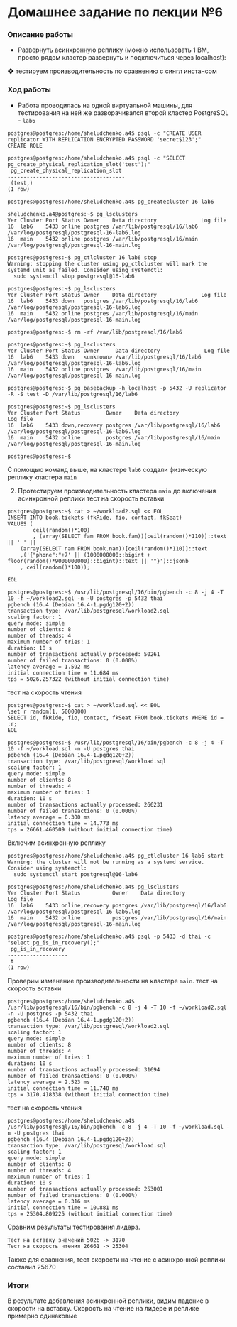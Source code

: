 # Домашнее задание по лекции №6

### Описание работы
- Развернуть асинхронную реплику (можно использовать 1 ВМ, просто рядом кластер развернуть и подключиться через localhost):

❖ тестируем производительность по сравнению с сингл инстансом

### Ход работы
- Работа проводилась на одной виртуальной машины, для тестирования на ней же разворачивался второй кластер PostgreSQL - `lab6`
```
postgres@postgres:/home/sheludchenko.a4$ psql -c "CREATE USER replicator WITH REPLICATION ENCRYPTED PASSWORD 'secret$123';"
CREATE ROLE

postgres@postgres:/home/sheludchenko.a4$ psql -c "SELECT pg_create_physical_replication_slot('test');"
 pg_create_physical_replication_slot
-------------------------------------
 (test,)
(1 row)

postgres@postgres:/home/sheludchenko.a4$ pg_createcluster 16 lab6

sheludchenko.a4@postgres:~$ pg_lsclusters
Ver Cluster Port Status Owner    Data directory              Log file
16  lab6    5433 online postgres /var/lib/postgresql/16/lab6 /var/log/postgresql/postgresql-16-lab6.log
16  main    5432 online postgres /var/lib/postgresql/16/main /var/log/postgresql/postgresql-16-main.log

postgres@postgres:~$ pg_ctlcluster 16 lab6 stop
Warning: stopping the cluster using pg_ctlcluster will mark the systemd unit as failed. Consider using systemctl:
  sudo systemctl stop postgresql@16-lab6

postgres@postgres:~$ pg_lsclusters
Ver Cluster Port Status Owner    Data directory              Log file
16  lab6    5433 down   postgres /var/lib/postgresql/16/lab6 /var/log/postgresql/postgresql-16-lab6.log
16  main    5432 online postgres /var/lib/postgresql/16/main /var/log/postgresql/postgresql-16-main.log

postgres@postgres:~$ rm -rf /var/lib/postgresql/16/lab6

postgres@postgres:~$ pg_lsclusters
Ver Cluster Port Status Owner     Data directory              Log file
16  lab6    5433 down   <unknown> /var/lib/postgresql/16/lab6 /var/log/postgresql/postgresql-16-lab6.log
16  main    5432 online postgres  /var/lib/postgresql/16/main /var/log/postgresql/postgresql-16-main.log

postgres@postgres:~$ pg_basebackup -h localhost -p 5432 -U replicator -R -S test -D /var/lib/postgresql/16/lab6

postgres@postgres:~$ pg_lsclusters
Ver Cluster Port Status        Owner    Data directory              Log file
16  lab6    5433 down,recovery postgres /var/lib/postgresql/16/lab6 /var/log/postgresql/postgresql-16-lab6.log
16  main    5432 online        postgres /var/lib/postgresql/16/main /var/log/postgresql/postgresql-16-main.log

postgres@postgres:~$
```
С помощью команд выше, на кластере `lab6` создали физическую реплику кластера `main`

2. Протестируем производительность кластера `main` до включения асинхронной реплики
тест на скорость вставки
```
postgres@postgres:~$ cat > ~/workload2.sql << EOL
INSERT INTO book.tickets (fkRide, fio, contact, fkSeat)
VALUES (
        ceil(random()*100)
        , (array(SELECT fam FROM book.fam))[ceil(random()*110)]::text || ' ' ||
    (array(SELECT nam FROM book.nam))[ceil(random()*110)]::text
    ,('{"phone":"+7' || (1000000000::bigint + floor(random()*9000000000)::bigint)::text || '"}')::jsonb
    , ceil(random()*100));

EOL

postgres@postgres:~$ /usr/lib/postgresql/16/bin/pgbench -c 8 -j 4 -T 10 -f ~/workload2.sql -n -U postgres -p 5432 thai
pgbench (16.4 (Debian 16.4-1.pgdg120+2))
transaction type: /var/lib/postgresql/workload2.sql
scaling factor: 1
query mode: simple
number of clients: 8
number of threads: 4
maximum number of tries: 1
duration: 10 s
number of transactions actually processed: 50261
number of failed transactions: 0 (0.000%)
latency average = 1.592 ms
initial connection time = 11.684 ms
tps = 5026.257322 (without initial connection time)
```

тест на скорость чтения
```
postgres@postgres:~$ cat > ~/workload.sql << EOL
\set r random(1, 5000000)
SELECT id, fkRide, fio, contact, fkSeat FROM book.tickets WHERE id = :r;
EOL

postgres@postgres:~$ /usr/lib/postgresql/16/bin/pgbench -c 8 -j 4 -T 10 -f ~/workload.sql -n -U postgres thai
pgbench (16.4 (Debian 16.4-1.pgdg120+2))
transaction type: /var/lib/postgresql/workload.sql
scaling factor: 1
query mode: simple
number of clients: 8
number of threads: 4
maximum number of tries: 1
duration: 10 s
number of transactions actually processed: 266231
number of failed transactions: 0 (0.000%)
latency average = 0.300 ms
initial connection time = 14.773 ms
tps = 26661.460509 (without initial connection time)
```

Включим асинхронную реплику
```
postgres@postgres:/home/sheludchenko.a4$ pg_ctlcluster 16 lab6 start
Warning: the cluster will not be running as a systemd service. Consider using systemctl:
  sudo systemctl start postgresql@16-lab6

postgres@postgres:/home/sheludchenko.a4$ pg_lsclusters
Ver Cluster Port Status          Owner    Data directory              Log file
16  lab6    5433 online,recovery postgres /var/lib/postgresql/16/lab6 /var/log/postgresql/postgresql-16-lab6.log
16  main    5432 online          postgres /var/lib/postgresql/16/main /var/log/postgresql/postgresql-16-main.log

postgres@postgres:/home/sheludchenko.a4$ psql -p 5433 -d thai -c "select pg_is_in_recovery();"
 pg_is_in_recovery
-------------------
 t
(1 row)
```

Проверим изменение производительности на кластере `main`.
тест на скорость вставки
```
postgres@postgres:/home/sheludchenko.a4$ /usr/lib/postgresql/16/bin/pgbench -c 8 -j 4 -T 10 -f ~/workload2.sql -n -U postgres -p 5432 thai
pgbench (16.4 (Debian 16.4-1.pgdg120+2))
transaction type: /var/lib/postgresql/workload2.sql
scaling factor: 1
query mode: simple
number of clients: 8
number of threads: 4
maximum number of tries: 1
duration: 10 s
number of transactions actually processed: 31694
number of failed transactions: 0 (0.000%)
latency average = 2.523 ms
initial connection time = 11.740 ms
tps = 3170.418338 (without initial connection time)
```

тест на скорость чтения
```
postgres@postgres:/home/sheludchenko.a4$ /usr/lib/postgresql/16/bin/pgbench -c 8 -j 4 -T 10 -f ~/workload.sql -n -U postgres thai
pgbench (16.4 (Debian 16.4-1.pgdg120+2))
transaction type: /var/lib/postgresql/workload.sql
scaling factor: 1
query mode: simple
number of clients: 8
number of threads: 4
maximum number of tries: 1
duration: 10 s
number of transactions actually processed: 253001
number of failed transactions: 0 (0.000%)
latency average = 0.316 ms
initial connection time = 10.881 ms
tps = 25304.809225 (without initial connection time)
```

Сравним результаты тестирования лидера.
```
Тест на вставку значений 5026 -> 3170
Тест на скорость чтения 26661 -> 25304
```

Также для сравнения, тест скорости на чтение с асинхронной реплики составил 25670

### Итоги
В результате добавления асинхронной реплики, видим падение в скорости на вставку.
Скорость на чтение на лидере и реплике примерно одинаковые